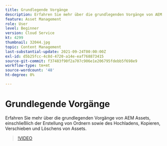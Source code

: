 ```yaml
---
title: Grundlegende Vorgänge
description: Erfahren Sie mehr über die grundlegenden Vorgänge von AEM Assets, einschließlich der Erstellung von Ordnern sowie des Hochladens, Kopieren, Verschieben und Löschens von Assets.
feature: Asset Management
role: User
level: Beginner
version: Cloud Service
kt: 4299
thumbnail: 32044.jpg
topic: Content Management
last-substantial-update: 2021-09-24T00:00:00Z
exl-id: d5b25fcc-4c8d-4720-a14e-eaf768873415
source-git-commit: f37483f90f2a707c906e1e206795fdebb5f698e9
workflow-type: tm+mt
source-wordcount: '48'
ht-degree: 0%

---
```


# Grundlegende Vorgänge

Erfahren Sie mehr über die grundlegenden Vorgänge von AEM Assets, einschließlich der Erstellung von Ordnern sowie des Hochladens, Kopieren, Verschieben und Löschens von Assets.

>[!VIDEO](https://video.tv.adobe.com/v/32044/?quality=12&learn=on&hidetitle=true)
